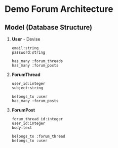 # Demo Forum Architecture

## Model (Database Structure)

1. **User** - Devise
   ```
   email:string
   password:string
   ```
   ```
   has_many :forum_threads
   has_many :forum_posts
   ```

2. **ForumThread**
   ```
   user_id:integer
   subject:string
   ```
   ```
   belongs_to :user
   has_many :forum_posts
   ```

3. **ForumPost**
   ```
   forum_thread_id:integer
   user_id:integer
   body:text
   ```
   ```
   belongs_to :forum_thread
   belongs_to :user
   ```
